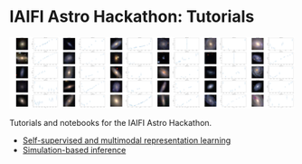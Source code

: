 # IAIFI Astro Hackathon: Tutorials

![IAIFI](./multimodal_ssl/notebooks/assets/banner.png)

Tutorials and notebooks for the IAIFI Astro Hackathon.

- [Self-supervised and multimodal representation learning](./multimodal_ssl/)
- [Simulation-based inference](./sbi/)